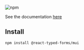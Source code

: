 ![npm](https://img.shields.io/npm/v/@react-typed-forms/mui?style=plastic)

See the documentation [here](../../README.md)

## Install

```npm
npm install @react-typed-forms/mui
```
